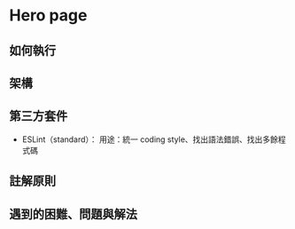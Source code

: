 # Hero page

## 如何執行
## 架構
## 第三方套件
- ESLint（standard）：
用途：統一 coding style、找出語法錯誤、找出多餘程式碼
## 註解原則
## 遇到的困難、問題與解法